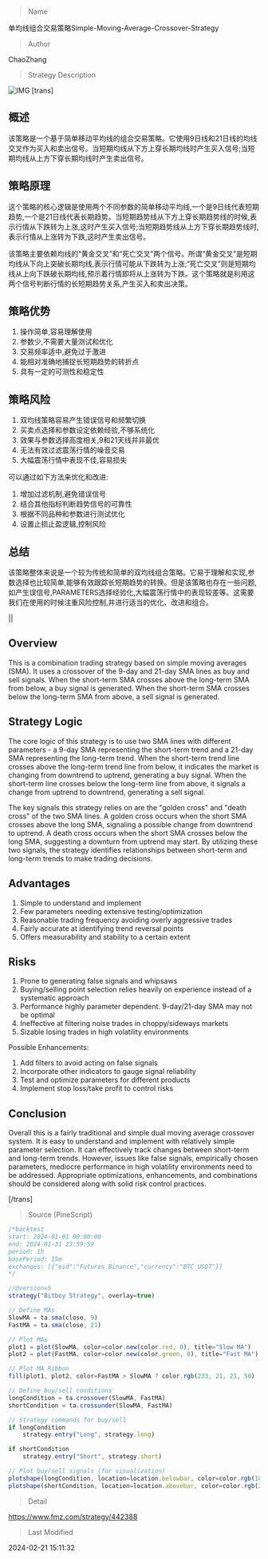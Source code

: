 
> Name

单均线组合交易策略Simple-Moving-Average-Crossover-Strategy

> Author

ChaoZhang

> Strategy Description

![IMG](https://www.fmz.com/upload/asset/115a9944d892faa0e44.png)
[trans]

## 概述
该策略是一个基于简单移动平均线的组合交易策略。它使用9日线和21日线的均线交叉作为买入和卖出信号。当短期均线从下方上穿长期均线时产生买入信号;当短期均线从上方下穿长期均线时产生卖出信号。

## 策略原理
这个策略的核心逻辑是使用两个不同参数的简单移动平均线,一个是9日线代表短期趋势,一个是21日线代表长期趋势。当短期趋势线从下方上穿长期趋势线的时候,表示行情从下跌转为上涨,这时产生买入信号;当短期趋势线从上方下穿长期趋势线时,表示行情从上涨转为下跌,这时产生卖出信号。

该策略主要依赖均线的“黄金交叉”和“死亡交叉”两个信号。所谓“黄金交叉”是短期均线从下向上突破长期均线,表示行情可能从下跌转为上涨;“死亡交叉”则是短期均线从上向下跌破长期均线,预示着行情即将从上涨转为下跌。这个策略就是利用这两个信号判断行情的长短期趋势关系,产生买入和卖出决策。

## 策略优势
1. 操作简单,容易理解使用
2. 参数少,不需要大量测试和优化
3. 交易频率适中,避免过于激进
4. 能相对准确地捕捉长短期趋势的转折点
5. 具有一定的可测性和稳定性

## 策略风险
1. 双均线策略容易产生错误信号和频繁切换
2. 买卖点选择和参数设定依赖经验,不够系统化
3. 效果与参数选择高度相关,9和21天线并非最优
4. 无法有效过滤震荡行情的噪音交易
5. 大幅震荡行情中表现不佳,容易损失

可以通过如下方法来优化和改进:
1. 增加过滤机制,避免错误信号
2. 结合其他指标判断趋势信号的可靠性
3. 根据不同品种和参数进行测试优化
4. 设置止损止盈逻辑,控制风险

## 总结
该策略整体来说是一个较为传统和简单的双均线组合策略。它易于理解和实现,参数选择也比较简单,能够有效跟踪长短期趋势的转换。但是该策略也存在一些问题,如产生误信号,PARAMETERS选择经验化,大幅震荡行情中的表现较差等。这需要我们在使用的时候注重风险控制,并进行适当的优化、改进和组合。

||

## Overview
This is a combination trading strategy based on simple moving averages (SMA). It uses a crossover of the 9-day and 21-day SMA lines as buy and sell signals. When the short-term SMA crosses above the long-term SMA from below, a buy signal is generated. When the short-term SMA crosses below the long-term SMA from above, a sell signal is generated.

## Strategy Logic  
The core logic of this strategy is to use two SMA lines with different parameters - a 9-day SMA representing the short-term trend and a 21-day SMA representing the long-term trend. When the short-term trend line crosses above the long-term trend line from below, it indicates the market is changing from downtrend to uptrend, generating a buy signal. When the short-term line crosses below the long-term line from above, it signals a change from uptrend to downtrend, generating a sell signal.

The key signals this strategy relies on are the "golden cross" and "death cross" of the two SMA lines. A golden cross occurs when the short SMA crosses above the long SMA, signaling a possible change from downtrend to uptrend. A death cross occurs when the short SMA crosses below the long SMA, suggesting a downturn from uptrend may start. By utilizing these two signals, the strategy identifies relationships between short-term and long-term trends to make trading decisions.  

## Advantages
1. Simple to understand and implement  
2. Few parameters needing extensive testing/optimization
3. Reasonable trading frequency avoiding overly aggressive trades  
4. Fairly accurate at identifying trend reversal points  
5. Offers measurability and stability to a certain extent

## Risks
1. Prone to generating false signals and whipsaws  
2. Buying/selling point selection relies heavily on experience instead of a systematic approach
3. Performance highly parameter dependent. 9-day/21-day SMA may not be optimal
4. Ineffective at filtering noise trades in choppy/sideways markets
5. Sizable losing trades in high volatility environments  

Possible Enhancements:
1. Add filters to avoid acting on false signals
2. Incorporate other indicators to gauge signal reliability 
3. Test and optimize parameters for different products  
4. Implement stop loss/take profit to control risks

## Conclusion
Overall this is a fairly traditional and simple dual moving average crossover system. It is easy to understand and implement with relatively simple parameter selection. It can effectively track changes between short-term and long-term trends. However, issues like false signals, empirically chosen parameters, mediocre performance in high volatility environments need to be addressed. Appropriate optimizations, enhancements, and combinations should be considered along with solid risk control practices.

[/trans]



> Source (PineScript)

``` javascript
/*backtest
start: 2024-01-01 00:00:00
end: 2024-01-31 23:59:59
period: 1h
basePeriod: 15m
exchanges: [{"eid":"Futures_Binance","currency":"BTC_USDT"}]
*/

//@version=5
strategy("Bitboy Strategy", overlay=true)

// Define MAs
SlowMA = ta.sma(close, 9)
FastMA = ta.sma(close, 21)

// Plot MAs
plot1 = plot(SlowMA, color=color.new(color.red, 0), title="Slow MA")
plot2 = plot(FastMA, color=color.new(color.green, 0), title="Fast MA")

// Plot MA Ribbon
fill(plot1, plot2, color=FastMA > SlowMA ? color.rgb(233, 21, 21, 50) : color.new(#1de223, 45))

// Define buy/sell conditions
longCondition = ta.crossover(SlowMA, FastMA)
shortCondition = ta.crossunder(SlowMA, FastMA)

// Strategy commands for buy/sell
if longCondition
    strategy.entry("Long", strategy.long)

if shortCondition
    strategy.entry("Short", strategy.short)

// Plot buy/sell signals (for visualization)
plotshape(longCondition, location=location.belowbar, color=color.rgb(18, 230, 25, 37), style=shape.labelup, text="Buy", textcolor=color.white)
plotshape(shortCondition, location=location.abovebar, color=color.rgb(239, 23, 23, 40), style=shape.labeldown, text="Sell", textcolor=color.white)
```

> Detail

https://www.fmz.com/strategy/442388

> Last Modified

2024-02-21 15:11:32
